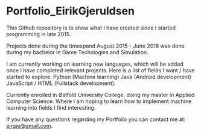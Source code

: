 # Portfolio_EirikGjeruldsen
This Github repository is to show what I have created since I started programming in late 2015.

Projects done during the timespand August 2015 - June 2018 was done during my bachelor in Game Techologies and Simulation.

I am currently working on learning new languages, which will be added once I have completed relevant projects.
Here is a list of fields I want / have started to explore:
Python (Machine learning)
Java (Android development)
JavaScript / HTML (Fullstack development).

Currently enrolled in Østfold University College, doing my master in Applied Computer Science.
Where I am hoping to learn how to implement machine learning into fields I find interesting.

If you have any questions regarding my Portfolio you can contact me at: eirgje@gmail.com.
